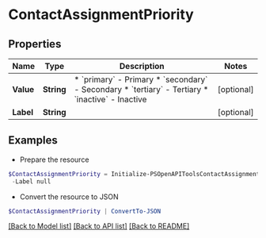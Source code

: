 # ContactAssignmentPriority
## Properties

Name | Type | Description | Notes
------------ | ------------- | ------------- | -------------
**Value** | **String** | * &#x60;primary&#x60; - Primary * &#x60;secondary&#x60; - Secondary * &#x60;tertiary&#x60; - Tertiary * &#x60;inactive&#x60; - Inactive | [optional] 
**Label** | **String** |  | [optional] 

## Examples

- Prepare the resource
```powershell
$ContactAssignmentPriority = Initialize-PSOpenAPIToolsContactAssignmentPriority  -Value null `
 -Label null
```

- Convert the resource to JSON
```powershell
$ContactAssignmentPriority | ConvertTo-JSON
```

[[Back to Model list]](../README.md#documentation-for-models) [[Back to API list]](../README.md#documentation-for-api-endpoints) [[Back to README]](../README.md)

